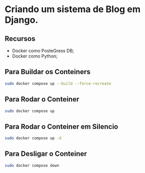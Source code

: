 # Criando um sistema de Blog em Django.

## Recursos

- Docker como PosteGress DB;
- Docker como Python;

## Para Buildar os Conteiners

```bash
sudo docker compose up --build --force-recreate

```

## Para Rodar o Conteiner

```bash
sudo docker compose up

```

## Para Rodar o Conteiner em Silencio

```bash
sudo docker compose up -d

```

## Para Desligar o Conteiner

```bash
sudo docker compose down

```
